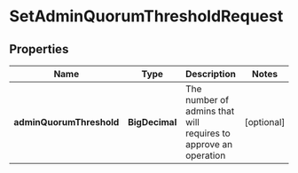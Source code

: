 

# SetAdminQuorumThresholdRequest


## Properties

| Name | Type | Description | Notes |
|------------ | ------------- | ------------- | -------------|
|**adminQuorumThreshold** | **BigDecimal** | The number of admins that will requires to approve an operation |  [optional] |



